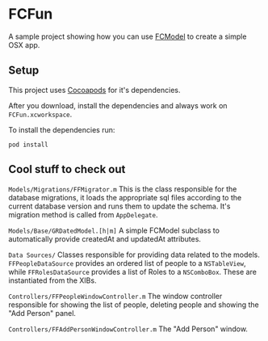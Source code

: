 # FCFun

A sample project showing how you can use [FCModel](https://github.com/marcoarment/FCModel) to create a simple OSX app.

## Setup

This project uses [Cocoapods](http://cocoapods.org) for it's dependencies.

After you download, install the dependencies and always work on `FCFun.xcworkspace`.

To install the dependencies run:

	pod install

## Cool stuff to check out

`Models/Migrations/FFMigrator.m`
This is the class responsible for the database migrations, it loads the appropriate sql files according to the current database version and runs them to update the schema. It's migration method is called from `AppDelegate`.

`Models/Base/GRDatedModel.[h|m]`
A simple FCModel subclass to automatically provide createdAt and updatedAt attributes.

`Data Sources/` Classes responsible for providing data related to the models. `FFPeopleDataSource` provides an ordered list of people to a `NSTableView`, while `FFRolesDataSource` provides a list of Roles to a `NSComboBox`. These are instantiated from the XIBs.

`Controllers/FFPeopleWindowController.m` The window controller responsible for showing the list of people, deleting people and showing the "Add Person" panel.

`Controllers/FFAddPersonWindowController.m` The "Add Person" window.